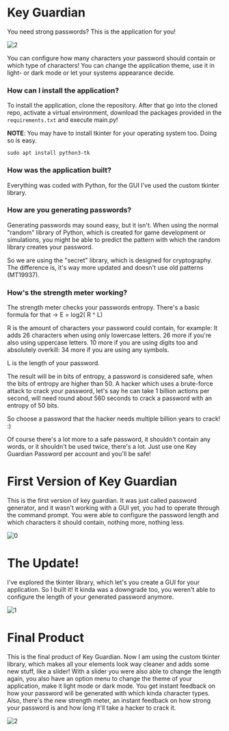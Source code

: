 # Key Guardian

You need strong passwords? This is the application for you!

![2](https://github.com/daFinndus/Key-Guardian/assets/128810466/f4185cd2-56d5-4127-90f3-07dcbbe019b2)

You can configure how many characters your password should contain or which type of characters! You can change the
application theme, use it in light- or dark mode or let your systems appearance decide.

### How can I install the application?

To install the application, clone the repository. After that go into the cloned repo, activate a virtual environment,
download the packages provided in the `requirements.txt` and execute main.py!

**NOTE**: You may have to install tkinter for your operating system too. Doing so is easy.

`sudo apt install python3-tk`

### How was the application built?

Everything was coded with Python, for the GUI I've used the custom tkinter library.

### How are you generating passwords?

Generating passwords may sound easy, but it isn't.
When using the normal "random" library of Python, which is created for game development or simulations, you might be
able to predict the pattern with which the random library creates your password.

So we are using the "secret" library, which is designed for cryptography. The difference is, it's way more updated and
doesn't use old patterns (MT19937).

### How's the strength meter working?

The strength meter checks your passwords entropy. There's a basic formula for that -> E = log2( R ^ L)

R is the amount of characters your password could contain, for example: It adds 26 characters when using only lowercase
letters. 26 more if you're also using uppercase letters. 10 more if you are using digits too and absolutely overkill: 34
more if you are using any symbols.

L is the length of your password.

The result will be in bits of entropy, a password is considered safe, when the bits of entropy are higher than 50.
A hacker which uses a brute-force attack to crack your password, let's say he can take 1 billion actions per second,
will need round about 560 seconds to crack a password with an entropy of 50 bits.

So choose a password that the hacker needs multiple billion years to crack! :)

Of course there's a lot more to a safe password, it shouldn't contain any words, or it shouldn't be used twice, there's
a
lot. Just use one Key Guardian Password per account and you'll be safe!

# First Version of Key Guardian

This is the first version of key guardian. It was just called password generator, and it wasn't working with a GUI yet,
you had to operate through the command prompt. You were able to configure the password length and which characters it
should contain, nothing more, nothing less.

![0](https://github.com/daFinndus/Key-Guardian/assets/128810466/cf10f972-8da7-47b0-9aad-af28eb01fe1d)

# The Update!

I've explored the tkinter library, which let's you create a GUI for your application. So I built it!
It kinda was a downgrade too, you weren't able to configure the length of your generated password anymore.

![1](https://github.com/daFinndus/Key-Guardian/assets/128810466/22d5f2d0-c87f-4569-8557-f8bba5a6f6f4)

# Final Product

This is the final product of Key Guardian. Now I am using the custom tkinter library, which makes all your elements look
way cleaner and adds some new stuff, like a slider! With a slider you were also able to change the length again, you
also have an option menu to change the theme of your application, make it light mode or dark mode. You get instant
feedback on how your password will be generated with which kinda character types. Also, there's the new strength
meter, an instant feedback on how strong your password is and how long it'll take a hacker to crack
it.

![2](https://github.com/daFinndus/Key-Guardian/assets/128810466/6c5a7f68-1a54-40f6-a084-67b16a2c3682)





